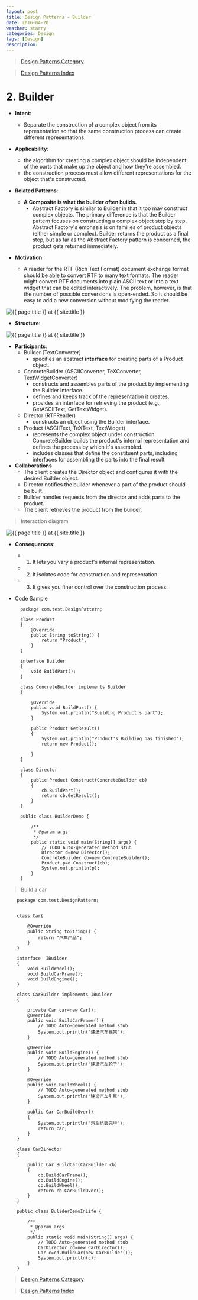 ```yaml
---
layout: post
title: Design Patterns - Builder
date: 2016-04-20
weather: starry
categories: Design 
tags: [Design]
description: 
---
```


> [Design Patterns Category](http://raysxysun.github.io/categories/#Design)

> [Design Patterns Index](http://raysxysun.github.io/design/2016/04/18/DesignPatterns/)

# 2. Builder

- **Intent**: 
	- Separate the construction of a complex object from its representation so that the same construction process can create different representations.

- **Applicability**:
	- the algorithm for creating a complex object should be independent of the parts that make up the object and how they're assembled.
	- the construction process must allow different representations for the object that's constructed.

- **Related Patterns**:
	- **A Composite is what the builder often builds.**
		- Abstract Factory is similar to Builder in that it too may construct complex objects. The primary difference is that the Builder pattern focuses on constructing a complex object step by step. Abstract Factory's emphasis is on families of product objects (either simple or complex). Builder returns the product as a final step, but as far as the Abstract Factory pattern is concerned, the product gets returned immediately.

- **Motivation**:	
	- A reader for the RTF (Rich Text Format) document exchange format should be able to convert RTF to many text formats. The reader might convert RTF documents into plain ASCII text or into a text widget that can be edited interactively. The problem, however, is that the number of possible conversions is open-ended. So it should be easy to add a new conversion without modifying the reader.

<img src="{{ site.url }}/assets/img/2016-04-18-DesignPatterns/Builder.png" alt="{{ page.title }} at {{ site.title }}">

- **Structure**:	

<img src="{{ site.url }}/assets/img/2016-04-18-DesignPatterns/BuilderStructure.png" alt="{{ page.title }} at {{ site.title }}">

- **Participants**:
	- Builder (TextConverter)
		- specifies an abstract **interface** for creating parts of a Product object.
	- ConcreteBuilder (ASCIIConverter, TeXConverter, TextWidgetConverter)
		- constructs and assembles parts of the product by implementing the Builder interface.
		- defines and keeps track of the representation it creates.
		- provides an interface for retrieving the product (e.g., GetASCIIText, GetTextWidget).
	- Director (RTFReader)
		- constructs an object using the Builder interface.
	- Product (ASCIIText, TeXText, TextWidget)
		- represents the complex object under construction. ConcreteBuilder builds the product's internal representation and defines the process by which it's assembled.
		- includes classes that define the constituent parts, including interfaces for assembling the parts into the final result.
- **Collaborations**
	- The client creates the Director object and configures it with the desired Builder object.
	- Director notifies the builder whenever a part of the product should be built.
	- Builder handles requests from the director and adds parts to the product.
	- The client retrieves the product from the builder.

> Interaction diagram

<img src="{{ site.url }}/assets/img/2016-04-18-DesignPatterns/BuilderCollaborations.png" alt="{{ page.title }} at {{ site.title }}">

- **Consequences**:
	- 1. It lets you vary a product's internal representation.
	- 2. It isolates code for construction and representation.
	- 3. It gives you finer control over the construction process.


- Code Sample
		
		package com.test.DesignPattern; 
		 
		class Product 
		{ 
		    @Override 
		    public String toString() { 
		        return "Product"; 
		    }  
		} 
		 
		interface Builder 
		{ 
		    void BuildPart(); 
		} 
		 
		class ConcreteBuilder implements Builder 
		{ 
		     
		    @Override 
		    public void BuildPart() { 
		        System.out.println("Building Product's part"); 
		    } 
		     
		    public Product GetResult() 
		    { 
		        System.out.println("Product's Building has finished"); 
		        return new Product(); 
		          
		    } 
		} 
		 
		class Director 
		{ 
		    public Product Construct(ConcreteBuilder cb) 
		    { 
		        cb.BuildPart(); 
		        return cb.GetResult(); 
		    } 
		} 
		 
		public class BuilderDemo { 
		 
		    /** 
		     * @param args 
		     */ 
		    public static void main(String[] args) { 
		        // TODO Auto-generated method stub 
		        Director d=new Director(); 
		        ConcreteBuilder cb=new ConcreteBuilder(); 
		        Product p=d.Construct(cb); 
		        System.out.println(p); 
		    } 
		} 

> Build a car

		package com.test.DesignPattern; 
		 
		 
		class Car{ 
		 
		    @Override 
		    public String toString() { 
		        return "汽车产品"; 
		    } 
		} 
		 
		interface  IBuilder 
		{ 
		    void BuildWheel(); 
		    void BuildCarFrame(); 
		    void BuildEngine();  
		} 
		 
		class CarBuilder implements IBuilder 
		{ 
		 
		    private Car car=new Car(); 
		    @Override 
		    public void BuildCarFrame() { 
		        // TODO Auto-generated method stub 
		        System.out.println("建造汽车框架"); 
		    } 
		 
		    @Override 
		    public void BuildEngine() { 
		        // TODO Auto-generated method stub 
		        System.out.println("建造汽车轮子"); 
		    } 
		 
		    @Override 
		    public void BuildWheel() { 
		        // TODO Auto-generated method stub 
		        System.out.println("建造汽车引擎"); 
		    } 
		     
		    public Car CarBuildOver() 
		    { 
		        System.out.println("汽车组装完毕"); 
		        return car; 
		    } 
		} 
		 
		class CarDirector 
		{ 
		     
		    public Car BuildCar(CarBuilder cb) 
		    { 
		        cb.BuildCarFrame(); 
		        cb.BuildEngine(); 
		        cb.BuildWheel(); 
		        return cb.CarBuildOver(); 
		    } 
		} 
		 
		public class BuliderDemoInLife { 
		 
		    /** 
		     * @param args 
		     */ 
		    public static void main(String[] args) { 
		        // TODO Auto-generated method stub 
		        CarDirector cd=new CarDirector(); 
		        Car c=cd.BuildCar(new CarBuilder()); 
		        System.out.println(c); 
		    } 
		} 

> [Design Patterns Category](http://raysxysun.github.io/categories/#Design)

> [Design Patterns Index](http://raysxysun.github.io/design/2016/04/18/DesignPatterns/)